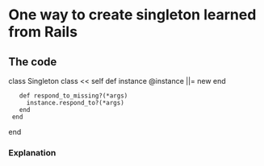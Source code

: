# One way to create singleton learned from Rails
## The code

   class Singleton
     class << self
       def instance
         @instance  ||= new
       end

       def respond_to_missing?(*args)
         instance.respond_to?(*args)
       end
     end
   end

### Explanation
